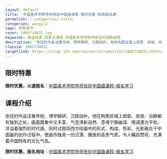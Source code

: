 ```yaml
---
layout: default
title: '中国美术学院导师张铨中国画课程-限时优惠-网易精品课'
permalink: /:categories/:title/
categories: wangyi2
tags: 网易提供
cover: 1005734032.jpg
keywords: 精选网课,网易云课堂,中国美术学院导师张铨中国画课程
description: '张铨的作品注重传统、博学精研、沉稳拙朴。他在构图处理上疏密、收放、动静都有独到之处，画面既集中又丰富、气息清新自然、意境'
classid: 1005734032
targetlink: https://study.163.com/course/introduction/1005734032.htm?share=1&shareId=1025206652&utm_campaign=share&utm_medium=iphoneShare&utm_source=&utm_u=1025206652
---
```


## 限时特惠

**限时优惠，火速报名**：[中国美术学院导师张铨中国画课程-报名学习](https://study.163.com/course/introduction/1005734032.htm?share=1&shareId=1025206652&utm_campaign=share&utm_medium=iphoneShare&utm_source=&utm_u=1025206652)

## 课程介绍

张铨的作品注重传统、博学精研、沉稳拙朴。他在构图处理上疏密、收放、动静都有独到之处，画面既集中又丰富、气息清新自然、意境宁静幽深、情调邃古平和，洋溢着强烈的时代感。同时试图将西方绘画中的形式、构成、色彩、光影融合于中国画的创作过程中，使画作独具一份沉潜、雅致的高贵气质，令人瞩目赞叹、充满着中国特有的文化气氛。

**限时优惠，报名地址**：[中国美术学院导师张铨中国画课程-报名学习](https://study.163.com/course/introduction/1005734032.htm?share=1&shareId=1025206652&utm_campaign=share&utm_medium=iphoneShare&utm_source=&utm_u=1025206652)

